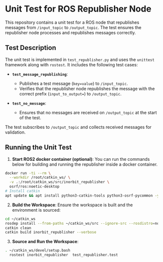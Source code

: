 # Unit Test for ROS Republisher Node

This repository contains a unit test for a ROS node that republishes messages from `/input_topic` to `/output_topic`. The test ensures the republisher node processes and republishes messages correctly.

## Test Description

The unit test is implemented in `test_republisher.py` and uses the `unittest` framework along with `rostest`. It includes the following test cases:

- **`test_message_republishing`**: 
  - Publishes a test message (`key=value`) to `/input_topic`.
  - Verifies that the republisher node republishes the message with the correct prefix (`input_to_output=`) to `/output_topic`.

- **`test_no_message`**:
  - Ensures that no messages are received on `/output_topic` at the start of the test.

The test subscribes to `/output_topic` and collects received messages for validation.

## Running the Unit Test
1. **Start ROS2 docker container (optional)**:
You can run the commands below for building and running the republisher inside a docker container.
  ```bash
  docker run -ti --rm \
    --workdir /root/catkin_ws/ \
    -v .:/root/catkin_ws/src/inorbit_republisher \
    osrf/ros:noetic-desktop
  # Install catkin
  apt update && apt install python3-catkin-tools python3-osrf-pycommon -y
  ```
2. **Build the Workspace**:
  Ensure the workspace is built and the environment is sourced:
  ```bash
  cd ~/catkin_ws
  rosdep install --from-paths ~/catkin_ws/src --ignore-src --rosdistro=noetic
  catkin clean 
  catkin build inorbit_republisher --verbose
  ```
3. **Source and Run the Workspace**:
  ```bash
  . ~/catkin_ws/devel/setup.bash
	rostest inorbit_republisher  test_republisher.test
  ```